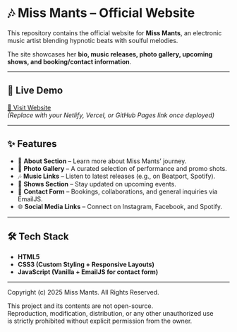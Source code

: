 # 🎶 Miss Mants – Official Website

This repository contains the official website for **Miss Mants**, an electronic music artist blending hypnotic beats with soulful melodies.  

The site showcases her **bio, music releases, photo gallery, upcoming shows, and booking/contact information**.  

---

## 🚀 Live Demo  
[🔗 Visit Website](https://your-live-link.com)  
*(Replace with your Netlify, Vercel, or GitHub Pages link once deployed)*

---

## ✨ Features  
- 🎤 **About Section** – Learn more about Miss Mants’ journey.  
- 📸 **Photo Gallery** – A curated selection of performance and promo shots.  
- 🎶 **Music Links** – Listen to latest releases (e.g., on Beatport, Spotify).  
- 📅 **Shows Section** – Stay updated on upcoming events.  
- 📩 **Contact Form** – Bookings, collaborations, and general inquiries via EmailJS.  
- 🌐 **Social Media Links** – Connect on Instagram, Facebook, and Spotify.  

---

## 🛠️ Tech Stack  
- **HTML5**  
- **CSS3 (Custom Styling + Responsive Layouts)**  
- **JavaScript (Vanilla + EmailJS for contact form)**  

---
Copyright (c) 2025 Miss Mants. All Rights Reserved.

This project and its contents are not open-source.  
Reproduction, modification, distribution, or any other unauthorized use  
is strictly prohibited without explicit permission from the owner.

